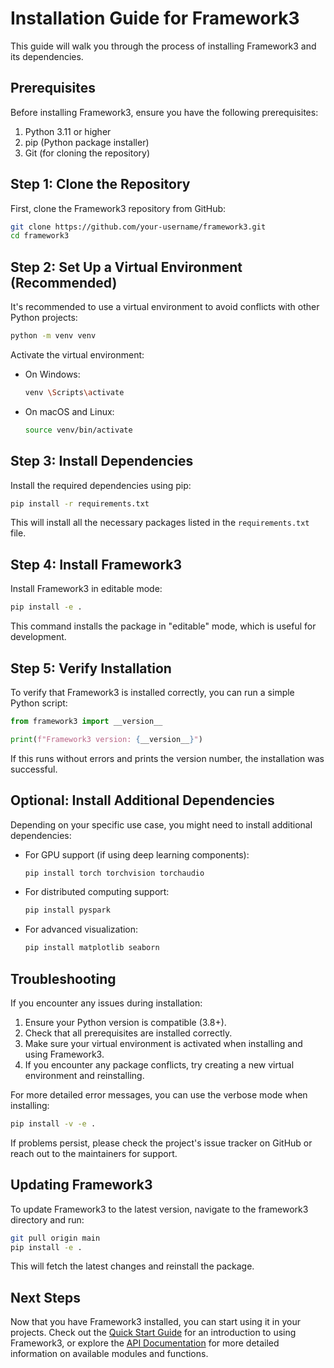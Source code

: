 # Installation Guide for Framework3

This guide will walk you through the process of installing Framework3 and its dependencies.

## Prerequisites

Before installing Framework3, ensure you have the following prerequisites:

1. Python 3.11 or higher
2. pip (Python package installer)
3. Git (for cloning the repository)

## Step 1: Clone the Repository

First, clone the Framework3 repository from GitHub:

```bash
git clone https://github.com/your-username/framework3.git
cd framework3
```

## Step 2: Set Up a Virtual Environment (Recommended)

It's recommended to use a virtual environment to avoid conflicts with other Python projects:

```bash
python -m venv venv
```

Activate the virtual environment:

- On Windows:
  ```bash
  venv \Scripts\activate
  ```
- On macOS and Linux:
  ```bash
  source venv/bin/activate
  ```

## Step 3: Install Dependencies

Install the required dependencies using pip:

```bash
pip install -r requirements.txt
```

This will install all the necessary packages listed in the `requirements.txt` file.

## Step 4: Install Framework3

Install Framework3 in editable mode:

```bash
pip install -e .
```

This command installs the package in "editable" mode, which is useful for development.

## Step 5: Verify Installation

To verify that Framework3 is installed correctly, you can run a simple Python script:

```python
from framework3 import __version__

print(f"Framework3 version: {__version__}")
```

If this runs without errors and prints the version number, the installation was successful.

## Optional: Install Additional Dependencies

Depending on your specific use case, you might need to install additional dependencies:

- For GPU support (if using deep learning components):
  ```bash
  pip install torch torchvision torchaudio
  ```

- For distributed computing support:
  ```bash
  pip install pyspark
  ```

- For advanced visualization:
  ```bash
  pip install matplotlib seaborn
  ```

## Troubleshooting

If you encounter any issues during installation:

1. Ensure your Python version is compatible (3.8+).
2. Check that all prerequisites are installed correctly.
3. Make sure your virtual environment is activated when installing and using Framework3.
4. If you encounter any package conflicts, try creating a new virtual environment and reinstalling.

For more detailed error messages, you can use the verbose mode when installing:

```bash
pip install -v -e .
```

If problems persist, please check the project's issue tracker on GitHub or reach out to the maintainers for support.

## Updating Framework3

To update Framework3 to the latest version, navigate to the framework3 directory and run:

```bash
git pull origin main
pip install -e .
```

This will fetch the latest changes and reinstall the package.

## Next Steps

Now that you have Framework3 installed, you can start using it in your projects. Check out the [Quick Start Guide](quick_start.md) for an introduction to using Framework3, or explore the [API Documentation](api/index.md) for more detailed information on available modules and functions.